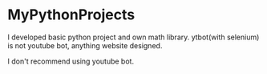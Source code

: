 # MyPythonProjects

I developed basic python project and own math library. ytbot(with selenium) is not youtube bot, anything website designed.
<p> I don't recommend using youtube bot.


